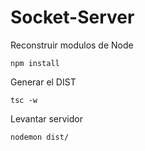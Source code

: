



# Socket-Server


Reconstruir modulos de Node
```
npm install 
```


Generar el DIST

```
tsc -w
```

Levantar servidor

```
nodemon dist/
```